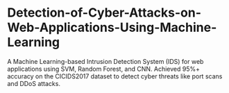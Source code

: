 # Detection-of-Cyber-Attacks-on-Web-Applications-Using-Machine-Learning
A Machine Learning-based Intrusion Detection System (IDS) for web applications using SVM, Random Forest, and CNN. Achieved 95%+ accuracy on the CICIDS2017 dataset to detect cyber threats like port scans and DDoS attacks.
